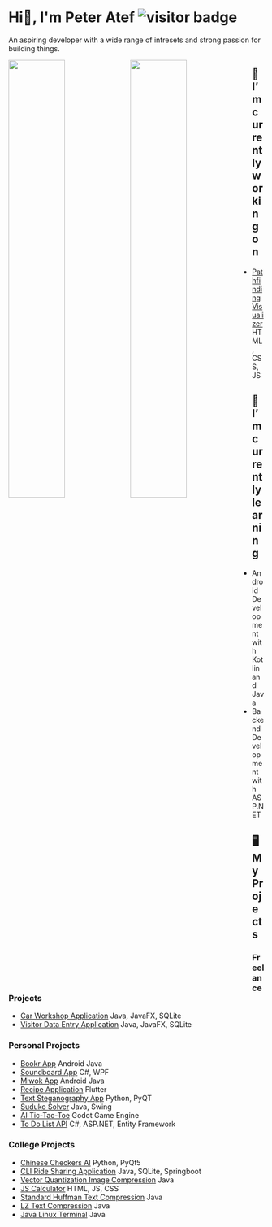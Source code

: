 # Hi👋, I'm Peter Atef ![visitor badge](https://visitor-badge.glitch.me/badge?page_id=VcelistMC)
An aspiring developer with a wide range of intresets and strong passion for building things.

<img src="https://github-readme-stats.vercel.app/api?username=vcelistmc&include_all_commits=true" width="47%" align="left"/>
<img src="https://github-readme-stats.vercel.app/api/top-langs/?username=vcelistmc&layout=compact" width="47%" align="left"/>

## 🔭 I’m currently working on
- [Pathfinding Visualizer](https://github.com/VcelistMC/Pathfinding-Visualizer) HTML, CSS, JS

## 🌱 I’m currently learning
- Android Development with Kotlin and Java
- Backend Development with ASP.NET

## 🖥️ My Projects
### Freelance Projects
- [Car Workshop Application](https://github.com/VcelistMC/CarWorkshop) Java, JavaFX, SQLite
- [Visitor Data Entry Application](https://github.com/VcelistMC/caring-home) Java, JavaFX, SQLite
### Personal Projects
- [Bookr App](https://github.com/VcelistMC/BookrApp) Android Java
- [Soundboard App](https://github.com/VcelistMC/SoundBoardApp) C#, WPF
- [Miwok App](https://github.com/VcelistMC/ud839_Miwok) Android Java
- [Recipe Application](https://github.com/VcelistMC/Restraunt) Flutter
- [Text Steganography App](https://github.com/VcelistMC/inText-it) Python, PyQT
- [Suduko Solver](https://github.com/VcelistMC/SodokuSolver) Java, Swing
- [AI Tic-Tac-Toe](https://github.com/VcelistMC/Tic-Tac-Toe) Godot Game Engine
- [To Do List API](https://github.com/VcelistMC/QwestAPI) C#, ASP.NET, Entity Framework
### College Projects
- [Chinese Checkers AI](https://github.com/VcelistMC/Chinese-Checker-AI) Python, PyQt5
- [CLI Ride Sharing Application](https://github.com/VcelistMC/OnDriverSystem_CS_Project) Java, SQLite, Springboot
- [Vector Quantization Image Compression](https://github.com/VcelistMC/VectorQuantizer) Java
- [JS Calculator](https://github.com/VcelistMC/JS-Calculator) HTML, JS, CSS
- [Standard Huffman Text Compression](https://github.com/VcelistMC/Standard-Hoffmann-Compression) Java
- [LZ Text Compression](https://github.com/VcelistMC/LZ77-LZ78-LZW-Text-Compression) Java
- [Java Linux Terminal](https://github.com/VcelistMC/Java-Linux-Terminal) Java
